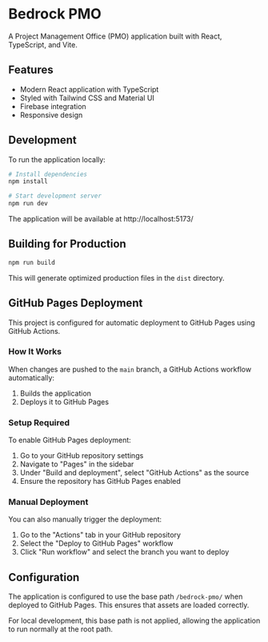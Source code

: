 # Bedrock PMO

A Project Management Office (PMO) application built with React, TypeScript, and Vite.

## Features

- Modern React application with TypeScript
- Styled with Tailwind CSS and Material UI
- Firebase integration
- Responsive design

## Development

To run the application locally:

```bash
# Install dependencies
npm install

# Start development server
npm run dev
```

The application will be available at http://localhost:5173/

## Building for Production

```bash
npm run build
```

This will generate optimized production files in the `dist` directory.

## GitHub Pages Deployment

This project is configured for automatic deployment to GitHub Pages using GitHub Actions.

### How It Works

When changes are pushed to the `main` branch, a GitHub Actions workflow automatically:

1. Builds the application
2. Deploys it to GitHub Pages

### Setup Required

To enable GitHub Pages deployment:

1. Go to your GitHub repository settings
2. Navigate to "Pages" in the sidebar
3. Under "Build and deployment", select "GitHub Actions" as the source
4. Ensure the repository has GitHub Pages enabled

### Manual Deployment

You can also manually trigger the deployment:

1. Go to the "Actions" tab in your GitHub repository
2. Select the "Deploy to GitHub Pages" workflow
3. Click "Run workflow" and select the branch you want to deploy

## Configuration

The application is configured to use the base path `/bedrock-pmo/` when deployed to GitHub Pages. This ensures that assets are loaded correctly.

For local development, this base path is not applied, allowing the application to run normally at the root path.
